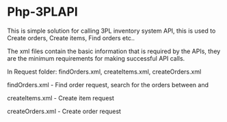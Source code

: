 # Php-3PLAPI
This is simple solution for calling 3PL inventory system API, this is used to Create orders, Create items, Find orders etc..

The xml files contain the basic information that is required by the APIs, they are the minimum requirements for making successful API calls.

In Request folder: findOrders.xml, createItems.xml, createOrders.xml

findOrders.xml -
    Find order request, search for the orders between <BeginDate> and <EndDate>

createItems.xml -
    Create item request
    
createOrders.xml -
    Create order request
